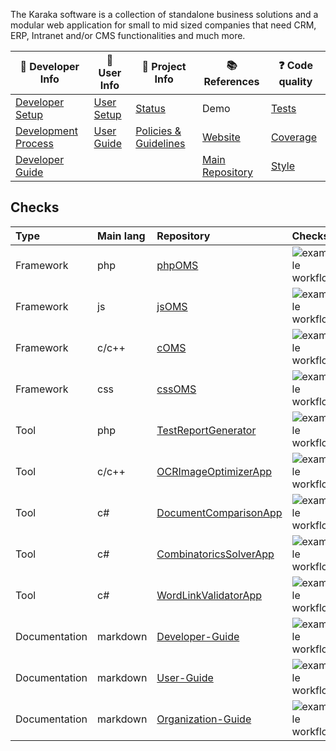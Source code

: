 The Karaka software is a collection of standalone business solutions and a modular web application for small to mid sized companies that need CRM, ERP, Intranet and/or CMS functionalities and much more.

<div align="center">

| :orange_book: Developer Info | :green_book: User Info | :blue_book: Project Info | :books: References | :question: Code quality |
| ---------------------------- | ---------------------- | ------------------------ | ------------------ | ----------------------- |
| [Developer Setup](https://github.com/Karaka-Management/Developer-Guide/blob/develop/general/setup.md) | [User Setup](https://github.com/Karaka-Management/Documentation/blob/develop/setup/install.md) | [Status](https://github.com/Karaka-Management/Docs/blob/master/Project/PROJECT.md) | Demo | [Tests](https://github.com/Karaka-Management/Organization-Guide/blob/master/Processes/01_Development.md#tests) |
| [Development Process](https://github.com/Karaka-Management/Organization-Guide/blob/master/Processes/01_Development.md) | [User Guide](https://github.com/Karaka-Management/Documentation) | [Policies & Guidelines](https://github.com/Karaka-Management/Docs/tree/master/Policies%20%26%20Guidelines) | [Website](https://jingga.app) | [Coverage](https://github.com/Karaka-Management/Developer-Guide/blob/develop/quality/inspections.md#how-and-what-to-test) |
| [Developer Guide](https://github.com/Karaka-Management/Developer-Guide) | | | [Main Repository](https://github.com/Karaka-Management/Karaka) | [Style](https://github.com/Karaka-Management/Organization-Guide/blob/master/Processes/01_Development.md#code-style) |

</div>

## Checks

<div align="center">

| Type      | Main lang | Repository | Checks |
| :-------- | :-------- | :--------- | :----- |
| Framework | php       | [phpOMS](https://github.com/Karaka-Management/phpOMS)     | ![example workflow](https://github.com/Karaka-Management/phpOMS/actions/workflows/main.yml/badge.svg) |
| Framework | js        | [jsOMS](https://github.com/Karaka-Management/jsOMS)      | ![example workflow](https://github.com/Karaka-Management/jsOMS/actions/workflows/main.yml/badge.svg) |
| Framework | c/c++     | [cOMS](https://github.com/Karaka-Management/cOMS)       | ![example workflow](https://github.com/Karaka-Management/cOMS/actions/workflows/main.yml/badge.svg) |
| Framework | css       | [cssOMS](https://github.com/Karaka-Management/cssOMS)     | ![example workflow](https://github.com/Karaka-Management/cssOMS/actions/workflows/main.yml/badge.svg) |
| Tool      | php       | [TestReportGenerator](https://github.com/Karaka-Management/TestReportGenerator) | ![example workflow](https://github.com/Karaka-Management/TestReportGenerator/actions/workflows/main.yml/badge.svg) |
| Tool      | c/c++     | [OCRImageOptimizerApp](https://github.com/Karaka-Management/OCRImageOptimizerApp) | ![example workflow](https://github.com/Karaka-Management/OCRImageOptimizerApp/actions/workflows/main.yml/badge.svg) |
| Tool      | c#        | [DocumentComparisonApp](https://github.com/Karaka-Management/DocumentComparisonApp) | ![example workflow](https://github.com/Karaka-Management/DocumentComparisonApp/actions/workflows/main.yml/badge.svg) |
| Tool      | c#        | [CombinatoricsSolverApp](https://github.com/Karaka-Management/CombinatoricsSolverApp) | ![example workflow](https://github.com/Karaka-Management/CombinatoricsSolverApp/actions/workflows/main.yml/badge.svg) |
| Tool      | c#        | [WordLinkValidatorApp](https://github.com/Karaka-Management/WordLinkValidatorApp) | ![example workflow](https://github.com/Karaka-Management/WordLinkValidatorApp/actions/workflows/main.yml/badge.svg) |
| Documentation | markdown   | [Developer-Guide](https://github.com/Karaka-Management/Developer-Guide) | ![example workflow](https://github.com/Karaka-Management/Developer-Guide/actions/workflows/main.yml/badge.svg) |
| Documentation | markdown   | [User-Guide](https://github.com/Karaka-Management/User-Guide) | ![example workflow](https://github.com/Karaka-Management/User-Guide/actions/workflows/main.yml/badge.svg) |
| Documentation | markdown   | [Organization-Guide](https://github.com/Karaka-Management/Organization-Guide) | ![example workflow](https://github.com/Karaka-Management/Organization-Guide/actions/workflows/main.yml/badge.svg) |

</div>
